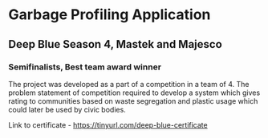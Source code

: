 # Garbage Profiling Application

## Deep Blue Season 4, Mastek and Majesco
### Semifinalists, Best team award winner

The project was developed as a part of a competition in a team of 4. The problem statement of competition required to develop a system which gives rating to communities based on waste segregation and plastic usage which could later be used by civic bodies.

Link to certificate - https://tinyurl.com/deep-blue-certificate
